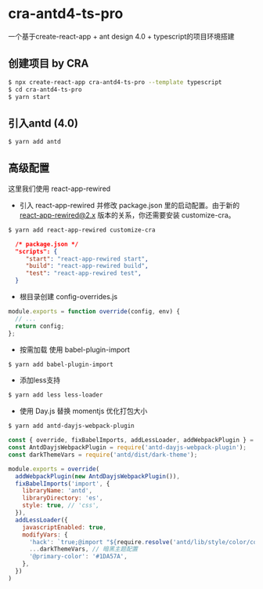 # cra-antd4-ts-pro
一个基于create-react-app + ant design 4.0 + typescript的项目环境搭建

## 创建项目 by CRA
```bash
$ npx create-react-app cra-antd4-ts-pro --template typescript
$ cd cra-antd4-ts-pro
$ yarn start
```
## 引入antd (4.0)
```bash
$ yarn add antd
```
## 高级配置

这里我们使用 react-app-rewired

* 引入 react-app-rewired 并修改 package.json 里的启动配置。由于新的 react-app-rewired@2.x 版本的关系，你还需要安装 customize-cra。

```bash
$ yarn add react-app-rewired customize-cra
```
```json
  /* package.json */
  "scripts": {
     "start": "react-app-rewired start",
     "build": "react-app-rewired build",
     "test": "react-app-rewired test",
  }
```
* 根目录创建 config-overrides.js
```javascript
module.exports = function override(config, env) {
  // ...
  return config;
};
```
* 按需加载 使用 babel-plugin-import
```bash
$ yarn add babel-plugin-import
```
* 添加less支持
```bash
$ yarn add less less-loader
```
* 使用 Day.js 替换 momentjs 优化打包大小
```bash
$ yarn add antd-dayjs-webpack-plugin
```
```javascript
const { override, fixBabelImports, addLessLoader, addWebpackPlugin } = require('customize-cra');
const AntdDayjsWebpackPlugin = require('antd-dayjs-webpack-plugin');
const darkThemeVars = require('antd/dist/dark-theme');

module.exports = override(
  addWebpackPlugin(new AntdDayjsWebpackPlugin()),
  fixBabelImports('import', {
    libraryName: 'antd',
    libraryDirectory: 'es',
    style: true, // 'css',
  }),
  addLessLoader({
    javascriptEnabled: true,
    modifyVars: {
      'hack': `true;@import "${require.resolve('antd/lib/style/color/colorPalette.less')}";`,
      ...darkThemeVars, // 暗黑主题配置
      '@primary-color': '#1DA57A',
    },
  })
)
```
